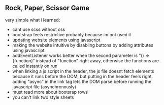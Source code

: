 ## Rock, Paper, Scissor Game
very simple
what i learned:
 - cant use scss without css
 - bootstrap feels restrictive probably because im not used it 
 - updating website elements using javascript
 - making the website intuitive by disabling buttons by adding attributes using javascript
 - addEventListener works better when the second parameter is "() => {function}" instead of "function" right away, otherwise the functions are called instantly on run
 - when linking a js script in the header, the js file doesnt fetch elements because it runs before the DOM, but putting in the header feels right, adding "async" in the link tag    lets the DOM parse before running the javascript file (asynchronously)
 - must read more about bootsrap rows
 - you can't link two style sheets
